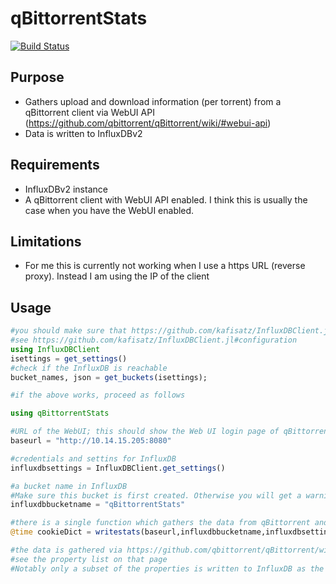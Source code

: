 # qBittorrentStats

[![Build Status](https://github.com/kafisatz/qBittorrentStats.jl/actions/workflows/CI.yml/badge.svg?branch=master)](https://github.com/kafisatz/qBittorrentStats.jl/actions/workflows/CI.yml?query=branch%3Amaster)

## Purpose
* Gathers upload and download information (per torrent) from a qBittorrent client via WebUI API (https://github.com/qbittorrent/qBittorrent/wiki/#webui-api)
* Data is written to InfluxDBv2

## Requirements 
* InfluxDBv2 instance 
* A qBittorrent client with WebUI API enabled. I think this is usually the case when you have the WebUI enabled.

## Limitations 
* For me this is currently not working when I use a https URL (reverse proxy). Instead I am using the IP of the client

## Usage
```julia
#you should make sure that https://github.com/kafisatz/InfluxDBClient.jl works properly for you
#see https://github.com/kafisatz/InfluxDBClient.jl#configuration
using InfluxDBClient
isettings = get_settings()
#check if the InfluxDB is reachable
bucket_names, json = get_buckets(isettings);

#if the above works, proceed as follows

using qBittorrentStats

#URL of the WebUI; this should show the Web UI login page of qBittorrent
baseurl = "http://10.14.15.205:8080"

#credentials and settins for InfluxDB
influxdbsettings = InfluxDBClient.get_settings()

#a bucket name in InfluxDB
#Make sure this bucket is first created. Otherwise you will get a warning message and no data will be written
influxdbbucketname = "qBittorrentStats"

#there is a single function which gathers the data from qBittorrent and writes it to InfluxDB
@time cookieDict = writestats(baseurl,influxdbbucketname,influxdbsettings)

#the data is gathered via https://github.com/qbittorrent/qBittorrent/wiki/WebUI-API-(qBittorrent-4.1)#get-torrent-generic-properties
#see the property list on that page
#Notably only a subset of the properties is written to InfluxDB as the motivation for this package was upload and download volumes to manage storage tiering (and deletion) of torrents
```